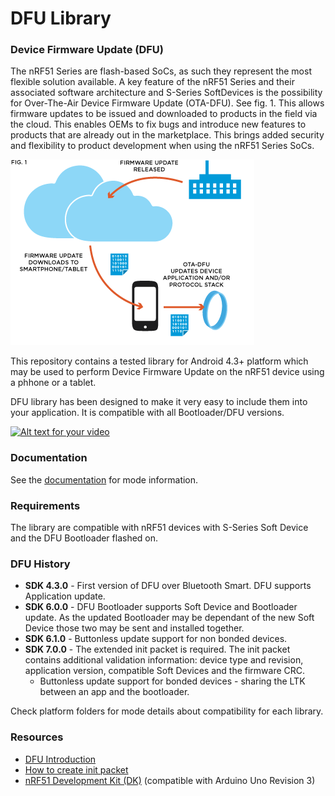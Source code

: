 # DFU Library

### Device Firmware Update (DFU)

The nRF51 Series are flash-based SoCs, as such they represent the most flexible solution available. A key feature of the nRF51 Series and their associated software architecture
and S-Series SoftDevices is the possibility for Over-The-Air Device Firmware Update (OTA-DFU). See fig. 1. This allows firmware updates to be issued and downloaded to products 
in the field via the cloud. This enables OEMs to fix bugs and introduce new features to products that are already out in the marketplace. 
This brings added security and flexibility to product development when using the nRF51 Series SoCs.

![Device Firmware Update](resources/dfu.png)

This repository contains a tested library for Android 4.3+ platform which may be used to perform Device Firmware Update on the nRF51 device using a phhone or a tablet.

DFU library has been designed to make it very easy to include them into your application. It is compatible with all Bootloader/DFU versions.

[![Alt text for your video](http://img.youtube.com/vi/LdY2m_bZTgE/0.jpg)](http://youtu.be/LdY2m_bZTgE)

### Documentation

See the [documentation](documentation) for mode information.

### Requirements

The library are compatible with nRF51 devices with S-Series Soft Device and the DFU Bootloader flashed on. 

### DFU History

* **SDK 4.3.0** - First version of DFU over Bluetooth Smart. DFU supports Application update.
* **SDK 6.0.0** - DFU Bootloader supports Soft Device and Bootloader update. As the updated Bootloader may be dependant of the new Soft Device those two may be sent and installed together.
* **SDK 6.1.0** - Buttonless update support for non bonded devices.
* **SDK 7.0.0** - The extended init packet is required. The init packet contains additional validation information: device type and revision, application version, compatible Soft Devices and the firmware CRC.
    - Buttonless update support for bonded devices - sharing the LTK between an app and the bootloader.

Check platform folders for mode details about compatibility for each library.

### Resources

- [DFU Introduction](http://developer.nordicsemi.com/nRF51_SDK/doc/7.2.0/s110/html/a00062.html "BLE Bootloader/DFU")
- [How to create init packet](https://github.com/NordicSemiconductor/nRF-Master-Control-Panel/tree/master/init%20packet%20handling "Init packet handling")
- [nRF51 Development Kit (DK)](http://www.nordicsemi.com/eng/Products/nRF51-DK "nRF51 DK") (compatible with Arduino Uno Revision 3)

